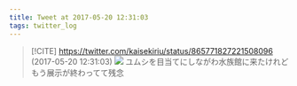 ```yaml
---
title: Tweet at 2017-05-20 12:31:03
tags: twitter_log
---
```


> [!CITE] https://twitter.com/kaisekiriu/status/865771827221508096 (2017-05-20 12:31:03)
> ![](https://twitter.com/kaisekiriu/status/865771827221508096)
> ユムシを目当てにしながわ水族館に来たけれどもう展示が終わってて残念
